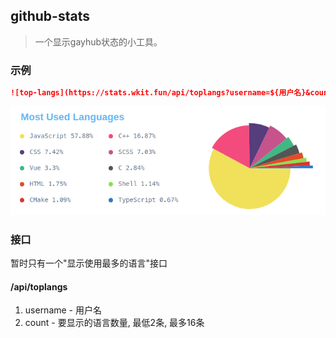 ## github-stats
> 一个显示gayhub状态的小工具。


### 示例 

```md
![top-langs](https://stats.wkit.fun/api/toplangs?username=${用户名}&count=${要显示的语言数量})
```

![demo](./preview/demo.png)


### 接口

暂时只有一个"显示使用最多的语言"接口

#### /api/toplangs

1. username   - 用户名
2. count   - 要显示的语言数量, 最低2条, 最多16条